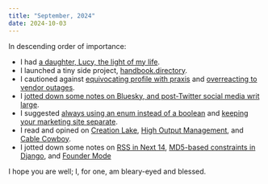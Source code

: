 ```yaml
---
title: "September, 2024"
date: 2024-10-03
---
```


In descending order of importance:

- I had [a daughter, Lucy, the light of my life](https://jmduke.com/posts/post/lucy/).
- I launched a tiny side project, [handbook.directory](https://jmduke.com/posts/post/handbook/).
- I cautioned against [equivocating profile with praxis](https://jmduke.com/posts/post/profile-is-not-praxis/) and [overreacting to vendor outages](https://jmduke.com/posts/post/vendor-outages/).
- I [jotted down some notes on Bluesky, and post-Twitter social media writ large](https://jmduke.com/posts/post/bluesky/).
- I suggested [always using an enum instead of a boolean](https://jmduke.com/posts/post/enums/) and [keeping your marketing site separate](https://jmduke.com/posts/post/marketing-site/).
- I read and opined on [Creation Lake](https://jmduke.com/posts/post/creation-lake/), [High Output Management](https://jmduke.com/posts/post/high-output-management/), and [Cable Cowboy](https://jmduke.com/posts/post/cable-cowboy/).
- I jotted down some notes on [RSS in Next 14](https://jmduke.com/posts/post/next-14-rss/), [MD5-based constraints in Django](https://jmduke.com/posts/post/django-md5-unique/), and [Founder Mode](https://jmduke.com/posts/post/lieutenancy/)

I hope you are well; I, for one, am bleary-eyed and blessed.
